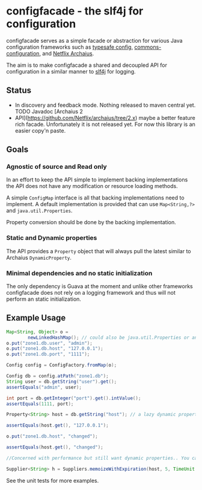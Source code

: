 # configfacade - the slf4j for configuration
 configfacade serves as a simple facade or abstraction for various Java configuration frameworks such as
 [typesafe config](https://github.com/typesafehub/config),
 [commons-configuration](https://commons.apache.org/proper/commons-configuration/), and
 [Netflix Archaius](https://github.com/Netflix/archaius).

The aim is to make configfacade a shared and decoupled API for configuration
in a similar manner to [slf4j](http://www.slf4j.org/) for logging.

## Status

 * In discovery and feedback mode. Nothing released to maven central yet. TODO Javadoc [Archaius 2
 * API](https://github.com/Netflix/archaius/tree/2.x) maybe a better feature rich facade. Unfortunately it is not
   released yet. For now this library is an easier copy'n paste.

## Goals

### Agnostic of source and Read only

In an effort to keep the API simple to implement backing implementations the API does not have any
modification or resource loading methods.

A simple `ConfigMap` interface is all that backing implementations need to implement.
A default implementation is provided that can use `Map<String,?>` and `java.util.Properties`.

Property conversion should be done by the backing implementation.

### Static and Dynamic properties

The API provides a `Property` object that will always pull the latest similar to Archaius `DynamicProperty`.

### Minimal dependencies and no static initialization

The only dependency is Guava at the moment and unlike other frameworks configfacade
does not rely on a logging framework and thus will not perform an static initialization.

## Example Usage

```java
Map<String, Object> o =
        newLinkedHashMap(); // could also be java.util.Properties or an immutablemap
o.put("zone1.db.user", "admin");
o.put("zone1.db.host", "127.0.0.1");
o.put("zone1.db.port", "1111");

Config config = ConfigFactory.fromMap(o);

Config db = config.atPath("zone1.db");
String user = db.getString("user").get();
assertEquals("admin", user);

int port = db.getInteger("port").get().intValue();
assertEquals(1111, port);

Property<String> host = db.getString("host"); // a lazy dynamic property

assertEquals(host.get(), "127.0.0.1");

o.put("zone1.db.host", "changed");

assertEquals(host.get(), "changed");

//Concerned with performance but still want dynamic properties.. You can cache the Property using Guava

Supplier<String> h = Suppliers.memoizeWithExpiration(host, 5, TimeUnit.SECONDS);
```

See the unit tests for more examples.
